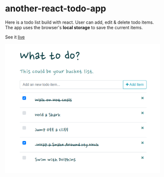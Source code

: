 # another-react-todo-app

Here is a todo list build with react. User can add, edit & delete todo items. The app uses the browser's **local storage** to save the current items.

See it [live](https://react-todo-app.kostasdegaitas.de/)

![screenshot app](https://github.com/d3ga/another-react-todo-app/blob/master/public/images/todo-react-screenshot.png "screenshot app")

